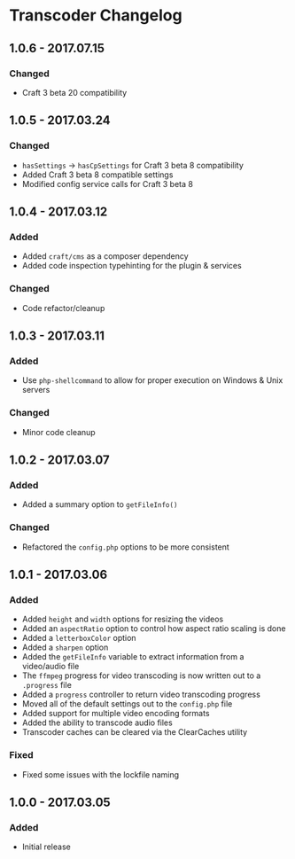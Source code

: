 # Transcoder Changelog

## 1.0.6 - 2017.07.15
### Changed
* Craft 3 beta 20 compatibility

## 1.0.5 - 2017.03.24
### Changed
* `hasSettings` -> `hasCpSettings` for Craft 3 beta 8 compatibility
* Added Craft 3 beta 8 compatible settings
* Modified config service calls for Craft 3 beta 8

## 1.0.4 - 2017.03.12
### Added
- Added `craft/cms` as a composer dependency
- Added code inspection typehinting for the plugin & services

### Changed
- Code refactor/cleanup

## 1.0.3 - 2017.03.11
### Added
- Use `php-shellcommand` to allow for proper execution on Windows & Unix servers

### Changed
- Minor code cleanup

## 1.0.2 - 2017.03.07
### Added
- Added a summary option to `getFileInfo()`

### Changed
- Refactored the `config.php` options to be more consistent

## 1.0.1 - 2017.03.06
### Added
- Added `height` and `width` options for resizing the videos
- Added an `aspectRatio` option to control how aspect ratio scaling is done
- Added a `letterboxColor` option
- Added a `sharpen` option
- Added the `getFileInfo` variable to extract information from a video/audio file
- The `ffmpeg` progress for video transcoding is now written out to a `.progress` file
- Added a `progress` controller to return video transcoding progress
- Moved all of the default settings out to the `config.php` file
- Added support for multiple video encoding formats
- Added the ability to transcode audio files
- Transcoder caches can be cleared via the ClearCaches utility

### Fixed
- Fixed some issues with the lockfile naming

## 1.0.0 - 2017.03.05
### Added
- Initial release
